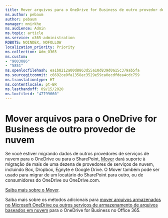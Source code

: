 ```yaml
---
title: Mover arquivos para o OneDrive for Business de outro provedor de nuvem
ms.author: pebaum
author: pebaum
manager: mnirkhe
ms.audience: Admin
ms.topic: article
ms.service: o365-administration
ROBOTS: NOINDEX, NOFOLLOW
localization_priority: Priority
ms.collection: Adm_O365
ms.custom:
- "9003086"
- "5851"
ms.openlocfilehash: ea1b8212a00d8863d55a10d839d0a15c379ab5fa
ms.sourcegitcommit: c6692ce0fa1358ec3529e59ca0ecdfdea4cdc759
ms.translationtype: HT
ms.contentlocale: pt-BR
ms.lasthandoff: 09/15/2020
ms.locfileid: "47799660"
---
```

# <a name="move-files-into-onedrive-for-business-from-another-cloud-provider"></a>Mover arquivos para o OneDrive for Business de outro provedor de nuvem

Se você estiver migrando dados de outros provedores de serviços de nuvem para o OneDrive ou para o SharePoint, [Mover](https://go.microsoft.com/fwlink/?linkid=2132453) dará suporte à migração de mais de uma dezena de provedores de serviços de nuvem, incluindo Box, Dropbox, Egnyte e Google Drive. O Mover também pode ser usado para migrar de um locatário do SharePoint para outro, ou de consumidores do OneDrive ou OneDrive.com.

[Saiba mais sobre o Mover](https://go.microsoft.com/fwlink/?linkid=2132453).

Saiba mais sobre os métodos adicionais para [mover arquivos armazenados no Microsoft OneDrive ou outros serviços de armazenamento de arquivos baseados em nuvem](https://support.microsoft.com/office/7fb28cad-7e25-451f-8b4b-2d1a71e5c0e9) para o OneDrive for Business no Office 365.
